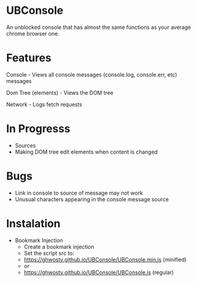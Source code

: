 # UBConsole

An unblocked console that has almost the same functions as your average chrome browser one.

# Features

Console - Views all console messages (console.log, console.err, etc) messages

Dom Tree (elements) - Views the DOM tree

Network - Logs fetch requests

# In Progresss
- Sources
- Making DOM tree edit elements when content is changed

# Bugs
- Link in console to source of message may not work
- Unusual characters appearing in the console message source


# Instalation

- Bookmark Injection
  - Create a bookmark injection
  - Set the script src to:
  - https://ghwosty.github.io/UBConsole/UBConsole.min.js (minified)
  - or
  - https://ghwosty.github.io/UBConsole/UBConsole.js (regular)
